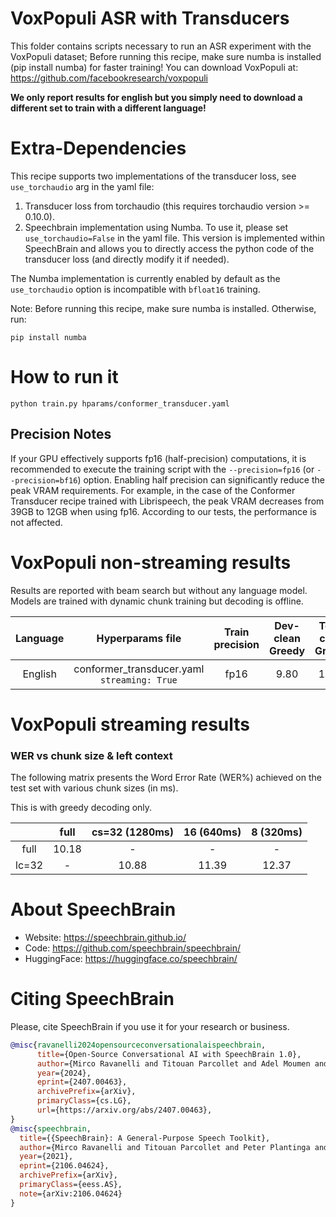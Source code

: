 # VoxPopuli ASR with Transducers
This folder contains scripts necessary to run an ASR experiment with the VoxPopuli dataset;
Before running this recipe, make sure numba is installed (pip install numba) for faster training!
You can download VoxPopuli at: https://github.com/facebookresearch/voxpopuli

**We only report results for english but you simply need to download a different set to train with a different language!**

# Extra-Dependencies
This recipe supports two implementations of the transducer loss, see `use_torchaudio` arg in the yaml file:
1. Transducer loss from torchaudio (this requires torchaudio version >= 0.10.0).
2. Speechbrain implementation using Numba. To use it, please set `use_torchaudio=False` in the yaml file. This version is implemented within SpeechBrain and  allows you to directly access the python code of the transducer loss (and directly modify it if needed).

The Numba implementation is currently enabled by default as the `use_torchaudio` option is incompatible with `bfloat16` training.

Note: Before running this recipe, make sure numba is installed. Otherwise, run:
```
pip install numba
```

# How to run it
```shell
python train.py hparams/conformer_transducer.yaml
```

## Precision Notes
If your GPU effectively supports fp16 (half-precision) computations, it is recommended to execute the training script with the `--precision=fp16` (or `--precision=bf16`) option.
Enabling half precision can significantly reduce the peak VRAM requirements. For example, in the case of the Conformer Transducer recipe trained with Librispeech, the peak VRAM decreases from 39GB to 12GB when using fp16.
According to our tests, the performance is not affected.

# VoxPopuli non-streaming results

Results are reported with beam search but without any language model. Models are
trained with dynamic chunk training but decoding is offline.


| Language | Hyperparams file | Train precision | Dev-clean Greedy | Test-clean Greedy | Model link | GPUs |
|:-------------:|:---------------------------:|:-:| :------:| :-----------:| :------------------:| :------------------:|
| English | conformer_transducer.yaml `streaming: True` | fp16 | 9.80 | 10.18 | [Model link](https://www.dropbox.com/scl/fo/y2if76ut4xur5rg9sszj3/h?rlkey=y8wmip8bd06cb82vm2cvmfaz3&dl=0) |6x A40|


# VoxPopuli streaming results

### WER vs chunk size & left context

The following matrix presents the Word Error Rate (WER%) achieved on the test set with various chunk sizes (in ms).

This is with greedy decoding only.


|       | full | cs=32 (1280ms) | 16 (640ms) | 8 (320ms) |
|:-----:|:----:|:-----:|:-----:|:-----:|
| full  | 10.18| -     | -     | -     |
| lc=32 | -    | 10.88 | 11.39 | 12.37 |

# **About SpeechBrain**
- Website: https://speechbrain.github.io/
- Code: https://github.com/speechbrain/speechbrain/
- HuggingFace: https://huggingface.co/speechbrain/


# **Citing SpeechBrain**
Please, cite SpeechBrain if you use it for your research or business.

```bibtex
@misc{ravanelli2024opensourceconversationalaispeechbrain,
      title={Open-Source Conversational AI with SpeechBrain 1.0},
      author={Mirco Ravanelli and Titouan Parcollet and Adel Moumen and Sylvain de Langen and Cem Subakan and Peter Plantinga and Yingzhi Wang and Pooneh Mousavi and Luca Della Libera and Artem Ploujnikov and Francesco Paissan and Davide Borra and Salah Zaiem and Zeyu Zhao and Shucong Zhang and Georgios Karakasidis and Sung-Lin Yeh and Pierre Champion and Aku Rouhe and Rudolf Braun and Florian Mai and Juan Zuluaga-Gomez and Seyed Mahed Mousavi and Andreas Nautsch and Xuechen Liu and Sangeet Sagar and Jarod Duret and Salima Mdhaffar and Gaelle Laperriere and Mickael Rouvier and Renato De Mori and Yannick Esteve},
      year={2024},
      eprint={2407.00463},
      archivePrefix={arXiv},
      primaryClass={cs.LG},
      url={https://arxiv.org/abs/2407.00463},
}
@misc{speechbrain,
  title={{SpeechBrain}: A General-Purpose Speech Toolkit},
  author={Mirco Ravanelli and Titouan Parcollet and Peter Plantinga and Aku Rouhe and Samuele Cornell and Loren Lugosch and Cem Subakan and Nauman Dawalatabad and Abdelwahab Heba and Jianyuan Zhong and Ju-Chieh Chou and Sung-Lin Yeh and Szu-Wei Fu and Chien-Feng Liao and Elena Rastorgueva and François Grondin and William Aris and Hwidong Na and Yan Gao and Renato De Mori and Yoshua Bengio},
  year={2021},
  eprint={2106.04624},
  archivePrefix={arXiv},
  primaryClass={eess.AS},
  note={arXiv:2106.04624}
}
```
